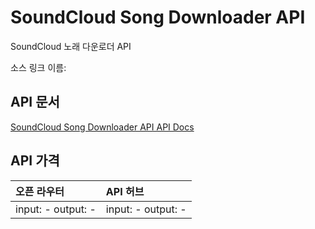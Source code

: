 # SoundCloud Song Downloader API

SoundCloud 노래 다운로더 API

소스 링크 이름: []()

## API 문서

[SoundCloud Song Downloader API API Docs](../apis/kr/SoundCloud_Song_Downloader_API.md)

## API 가격

| 오픈 라우터 | API 허브 |
|:---|:---|
| input: - output: - | input: - output: - |
